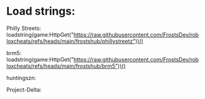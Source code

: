 # Load strings:
 Philly Streets: loadstring(game:HttpGet("https://raw.githubusercontent.com/FrostsDev/robloxcheats/refs/heads/main/frostshub/phillystreetz"))()


 brm5: loadstring(game:HttpGet("https://raw.githubusercontent.com/FrostsDev/robloxcheats/refs/heads/main/frostshub/brm5"))()

 huntingszn:


 Project-Delta: 
